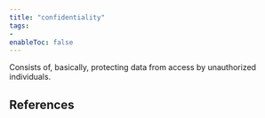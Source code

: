 ```yaml
---
title: "confidentiality"
tags:
- 
enableToc: false
---
```


Consists of, basically, protecting data from access by unauthorized individuals.

## References
